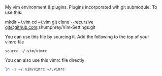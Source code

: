My vim environment & plugins. Plugins incorporated wih git submodule.
To use this:

mkdir ~/.vim
cd ~/.vim
git clone --recursive git@github.com:shumphrey/Vim-Settings.git

You can use this file by sourcing it. Add the following to the top of your vimrc file
```
source ~/.vim/vimrc
```

You can also use this vimrc file directly
```bash
ln -s ~/.vim/vimrc ~/.vimrc
```
